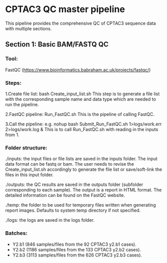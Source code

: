 # CPTAC3 QC master pipeline

This pipeline provides the comprehensive QC of CPTAC3 sequence data with multiple sections.

## Section 1: Basic BAM/FASTQ QC

### Tool: 
FastQC (https://www.bioinformatics.babraham.ac.uk/projects/fastqc/)

### Steps:
 1.Create file list: bash Create_input_list.sh
 This step is to generate a file list with the corresponding sample name and data type which are needed to run the pipeline.

 2.FastQC pipeline: Run_FastQC.sh
 This is the pipeline of calling FastQC.

 3.Call the pipeline: e.g. nohup bash Submit_Run_FastQC.sh 1>logs/work.err 2>logs/work.log &
 This is to call Run_FastQC.sh with reading in the inputs from 1.

### Folder structure:
./inputs: the input files or file lists are saved in the inputs folder. The input data format can be fastq or bam. The user needs to revise the Create_input_list.sh accordingly to generate the file list or save/soft-link the files in this input folder. 

./outputs: the QC results are saved in the outputs folder (subfolder corresponding to each sample). The output is a report in HTML format. The detailed information can be found on the FastQC website.

./temp: the folder to be used for temporary files written when generating report images. Defaults to system temp directory if not specified.

./logs: the logs are saved in the logs folder.

### Batches:
* Y2.b1 (846 samples/files from the 92 CPTAC3 y2.b1 cases).
* Y2.b2 (1186 samples/files from the 133 CPTAC3 y2.b2 cases).
* Y2.b3 (3113 samples/files from the 626 CPTAC3 y2.b3 cases).
